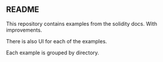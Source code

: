 ## README

This repository contains examples from the solidity docs.
With improvements.

There is also UI for each of the examples.

Each example is grouped by directory.

